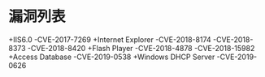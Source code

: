 # 漏洞列表

+IIS6.0 
 -CVE-2017-7269
+Internet Explorer
 -CVE-2018-8174
 -CVE-2018-8373
 -CVE-2018-8420
+Flash Player
 -CVE-2018-4878
 -CVE-2018-15982
+Access Database
 -CVE-2019-0538
+Windows DHCP Server
 -CVE-2019-0626
 
